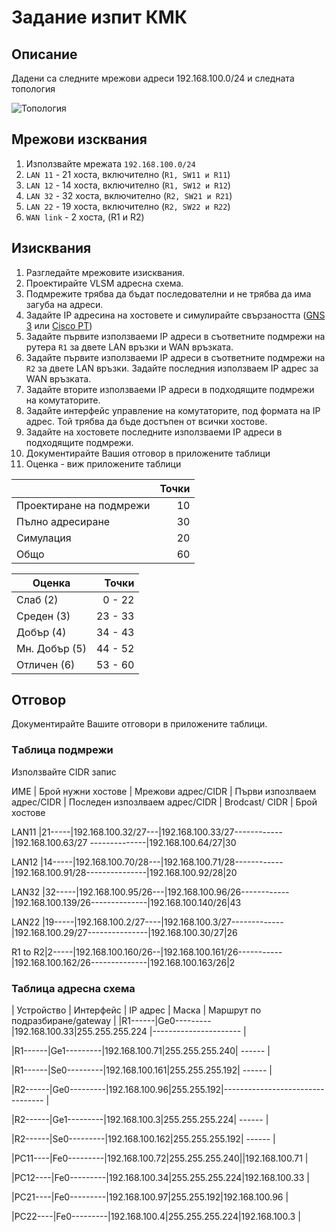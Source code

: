 # Задание изпит КМК

## Описание

Дадени са следните мрежови адреси 192.168.100.0/24 и следната топология

![Топология](https://github.com/tus-fett/exam-21/blob/main/VLSM_subnetting.jpg)

## Мрежови изсквания
1. Използвайте мрежата ```192.168.100.0/24```
1. ```LAN 11``` - 21 хоста, включително (```R1, SW11 и R11```)
1. ```LAN 12``` - 14 хоста, включително (```R1, SW12 и R12```)
1. ```LAN 32``` - 32 хоста, включително (```R2, SW21 и R21```)
1. ```LAN 22``` - 19 хоста, включително (```R2, SW22 и R22```)
2. ```WAN link``` - 2 хоста, (R1 и R2)


## Изисквания

1. Разгледайте мрежовите изисквания. 
2. Проектирайте VLSM адресна схема.
3. Подмрежите трябва да бъдат последователни и не трябва да има загуба на адреси.
4. Задайте IP адресина на хостовете и симулирайте свързаността ([GNS 3](https://www.gns3.com/) или [Cisco PT](https://www.netacad.com/courses/packet-tracer))
5. Задайте първите използваеми IP адреси в съответните подмрежи на рутера ```R1``` за двете LAN връзки и WAN връзката.
6. Задайте първите използваеми IP адреси в съответните подмрежи на ```R2``` за двете LAN връзки. Задайте последния използваем IP адрес за WAN връзката.
7. Задайте вторите използваеми IP адреси в подходящите подмрежи на комутаторите.
8. Задайте интерфейс управление на комутаторите, под формата на IP адрес. Той трябва да бъде достъпен от всички хостове.
9. Задайте на хостовете последните използваеми IP адреси в подходящите подмрежи.
10. Документирайте Вашия отговор в приложените таблици
11. Оценка - виж приложените таблици 

|                         	| Точки 	|
|-------------------------	|------:	|
| Проектиране на подмрежи 	| 10    	|
| Пълно адресиране        	| 30    	|
| Симулация               	| 20    	|
| Общо                    	| 60    	|

| Оценка         	|   Точки 	|
|----------------	|--------:	|
| Слаб (2)       	| 0 - 22  	|
| Среден (3)     	| 23 - 33 	|
| Добър (4)      	| 34 - 43 	|
| Мн. Добър (5)  	| 44 - 52 	|
| Отличен (6)    	| 53 - 60 	|


## Отговор

Документирайте Вашите отговори в приложените таблици.

### Tаблицa подмрежи 

Използвайте CIDR запис

 ИМЕ  | Брой нужни хостове | Мрежови адрес/CIDR | Първи изпозлваем адрес/CIDR | Пoследен изпозлваем адрес/CIDR | Brodcast/ CIDR | Брой хостове
 
LAN11 |21-----|192.168.100.32/27---|192.168.100.33/27------------|192.168.100.63/27 --------------|192.168.100.64/27|30

LAN12 |14-----|192.168.100.70/28---|192.168.100.71/28------------|192.168.100.91/28---------------|192.168.100.92/28|20

LAN32 |32-----|192.168.100.95/26---|192.168.100.96/26------------|192.168.100.139/26--------------|192.168.100.140/26|43

LAN22 |19-----|192.168.100.2/27----|192.168.100.3/27-------------|192.168.100.29/27---------------|192.168.100.30/27|26

R1 to R2|2-----|192.168.100.160/26--|192.168.100.161/26-----------|192.168.100.162/26--------------|192.168.100.163/26|2

### Таблица адресна схема

| Устройство 	| Интерфейс 	| IP aдрес 	| Маска 	| Маршрут по подразбиране/gateway 	|
|R1------|Ge0---------|192.168.100.33|255.255.255.224	|----------------------	|

|R1------|Ge1---------|192.168.100.71|255.255.255.240| ------                          	   |

|R1------|Se0---------|192.168.100.161|255.255.255.192| ------                            	|

|R2------|Ge0---------|192.168.100.96|255.255.192|---------------------------------	       |

|R2------|Ge1---------|192.168.100.3|255.255.255.224| ------                              	|

|R2------|Se0---------|192.168.100.162|255.255.255.192| ------                            	|

|PC11----|Fe0---------|192.168.100.72|255.255.255.240||192.168.100.71                     	|

|PC12----|Fe0---------|192.168.100.34|255.255.255.224|192.168.100.33                      	|

|PC21----|Fe0---------|192.168.100.97|255.255.192|192.168.100.96                          	|

|PC22----|Fe0---------|192.168.100.4|255.255.255.224|192.168.100.3                        	|  
